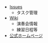 * [Issues](issues)
  * タスク管理
* [Wiki](wiki)  
  * 演奏会情報
  * 練習日程等
* [公式ホームページ](https://samstagorchestra.wixsite.com/samstag-orchestra)
